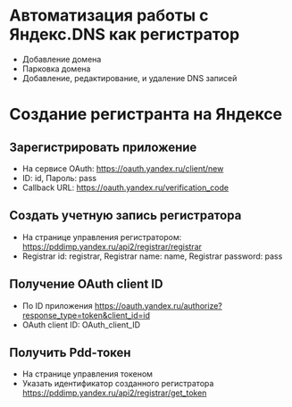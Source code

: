 # Автоматизация работы с Яндекс.DNS как регистратор

- Добавление домена
- Парковка домена
- Добавление, редактирование, и удаление DNS записей

# Создание регистранта на Яндексе

## Зарегистрировать приложение

- На сервисе OAuth: https://oauth.yandex.ru/client/new
- ID: id, Пароль: pass
- Callback URL: https://oauth.yandex.ru/verification_code

## Создать учетную запись регистратора

- На странице управления регистратором: https://pddimp.yandex.ru/api2/registrar/registrar
- Registrar id: registrar, Registrar name: name, Registrar password: pass

## Получение OAuth client ID

- По ID приложения https://oauth.yandex.ru/authorize?response_type=token&client_id=id
- OAuth client ID: OAuth_client_ID

## Получить Pdd-токен

- На странице управления токеном
- Указать идентификатор созданного регистратора https://pddimp.yandex.ru/api2/registrar/get_token